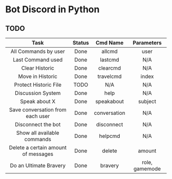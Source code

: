 # Bot Discord in Python

## TODO
|                Task                 | Status |   Cmd Name   |   Parameters   |
|:-----------------------------------:|:------:|:------------:|:--------------:|
|        All Commands by user         |  Done  |    allcmd    |      user      |
|          Last Command used          |  Done  |   lastcmd    |      N/A       |
|           Clear Historic            |  Done  |   clearcmd   |      N/A       |
|          Move in Historic           |  Done  |  travelcmd   |     index      |
|        Protect Historic File        |  TODO  |     N/A      |      N/A       |
|          Discussion System          |  Done  |     help     |      N/A       |
|            Speak about X            |  Done  |  speakabout  |    subject     |
|  Save conversation from each user   |  Done  | conversation |      N/A       |
|         Disconnect the bot          |  Done  |  disconnect  |      N/A       |
|     Show all available commands     |  Done  |   helpcmd    |      N/A       |
| Delete a certain amount of messages |  Done  |    delete    |     amount     |
|       Do an Ultimate Bravery        |  Done  |   bravery    | role, gamemode |